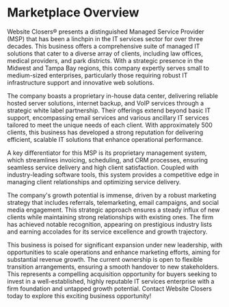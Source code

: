 # Marketplace Overview

Website Closers® presents a distinguished Managed Service Provider (MSP) that has been a linchpin in the IT services sector for over three decades. This business offers a comprehensive suite of managed IT solutions that cater to a diverse array of clients, including law offices, medical providers, and park districts. With a strategic presence in the Midwest and Tampa Bay regions, this company expertly serves small to medium-sized enterprises, particularly those requiring robust IT infrastructure support and innovative web solutions.

The company boasts a proprietary in-house data center, delivering reliable hosted server solutions, internet backup, and VoIP services through a strategic white label partnership. Their offerings extend beyond basic IT support, encompassing email services and various ancillary IT services tailored to meet the unique needs of each client. With approximately 500 clients, this business has developed a strong reputation for delivering efficient, scalable IT solutions that enhance operational performance.

A key differentiator for this MSP is its proprietary management system, which streamlines invoicing, scheduling, and CRM processes, ensuring seamless service delivery and high client satisfaction. Coupled with industry-leading software tools, this system provides a competitive edge in managing client relationships and optimizing service delivery.

The company's growth potential is immense, driven by a robust marketing strategy that includes referrals, telemarketing, email campaigns, and social media engagement. This strategic approach ensures a steady influx of new clients while maintaining strong relationships with existing ones. The firm has achieved notable recognition, appearing on prestigious industry lists and earning accolades for its service excellence and growth trajectory.

This business is poised for significant expansion under new leadership, with opportunities to scale operations and enhance marketing efforts, aiming for substantial revenue growth. The current ownership is open to flexible transition arrangements, ensuring a smooth handover to new stakeholders. This represents a compelling acquisition opportunity for buyers seeking to invest in a well-established, highly reputable IT services enterprise with a firm foundation and untapped growth potential. Contact Website Closers today to explore this exciting business opportunity!